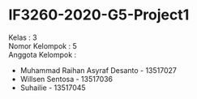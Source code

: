# IF3260-2020-G5-Project1

Kelas : 3 <br />
Nomor Kelompok : 5 <br />
Anggota Kelompok : <br />
- Muhammad Raihan Asyraf Desanto    - 13517027
- Willsen Sentosa                   - 13517036
- Suhailie                          - 13517045

